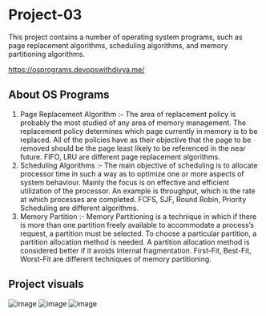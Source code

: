 # Project-03

This project contains a number of operating system programs, such as page replacement algorithms, scheduling algorithms, and memory partitioning algorithms.

https://osprograms.devopswithdivya.me/

## About OS Programs
1.	Page Replacement Algorithm :- The area of replacement policy is probably the most studied of any area of memory management. The replacement policy determines which page currently in memory is to be replaced. All of the policies have as their objective that the page to be removed should be the page least likely to be referenced in the near future. FIFO, LRU are different page replacement algorithms.
2.	Scheduling Algorithms :- The main objective of scheduling is to allocate processor time in such a way as to optimize one or more aspects of system behaviour. Mainly the focus is on effective and efficient utilization of the processor. An example is throughput, which is the rate at which processes are completed. FCFS, SJF, Round Robin, Priority Scheduling are different algorithms.
3.	Memory Partition :- Memory Partitioning is a technique in which if there is more than one partition freely available to accommodate a process’s request, a partition must be selected. To choose a particular partition, a partition allocation method is needed. A partition allocation method is considered better if it avoids internal fragmentation. First-Fit, Best-Fit, Worst-Fit are different techniques of memory partitioning.

## Project visuals

![image](https://user-images.githubusercontent.com/113757574/215108382-7f3d19d8-2c80-4229-9127-7f9d561a0a4c.png)
![image](https://user-images.githubusercontent.com/113757574/215108452-6a7c0e25-dcba-40db-a57c-9765a16d9178.png)
![image](https://user-images.githubusercontent.com/113757574/215108519-b5819179-b244-4709-8299-a5acf2530987.png)


